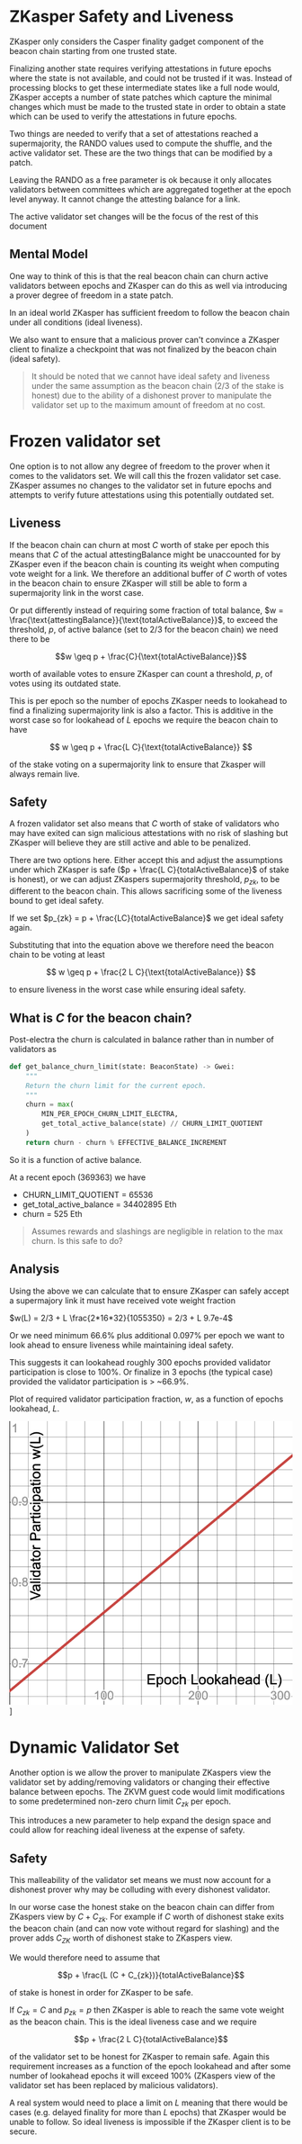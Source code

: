 # ZKasper Safety and Liveness

ZKasper only considers the Casper finality gadget component of the beacon chain starting from one trusted state.

Finalizing another state requires verifying attestations in future epochs where the state is not available, and could not be trusted if it was. Instead of processing blocks to get these intermediate states like a full node would, ZKasper accepts a number of state patches which capture the minimal changes which must be made to the trusted state in order to obtain a state which can be used to verify the attestations in future epochs.

Two things are needed to verify that a set of attestations reached a supermajority, the RANDO values used to compute the shuffle, and the active validator set. These are the two things that can be modified by a patch.

Leaving the RANDO as a free parameter is ok because it only allocates validators between committees which are aggregated together at the epoch level anyway. It cannot change the attesting balance for a link.

The active validator set changes will be the focus of the rest of this document

## Mental Model

One way to think of this is that the real beacon chain can churn active validators between epochs and ZKasper can do this as well via introducing a prover degree of freedom in a state patch.

In an ideal world ZKasper has sufficient freedom to follow the beacon chain under all conditions (ideal liveness).

We also want to ensure that a malicious prover can't convince a ZKasper client to finalize a checkpoint that was not finalized by the beacon chain (ideal safety).

> It should be noted that we cannot have ideal safety and liveness under the same assumption as the beacon chain ($2/3$ of the stake is honest) due to the ability of a dishonest prover to manipulate the validator set up to the maximum amount of freedom at no cost. 

# Frozen validator set

One option is to not allow any degree of freedom to the prover when it comes to the validators set. We will call this the frozen validator set case. ZKasper assumes no changes to the validator set in future epochs and attempts to verify future attestations using this potentially outdated set.

## Liveness

If the beacon chain can churn at most $C$ worth of stake per epoch this means that $C$ of the actual $\text{attestingBalance}$ might be unaccounted for by ZKasper even if the beacon chain is counting its weight when computing vote weight for a link. We therefore an additional buffer of $C$ worth of votes in the beacon chain to ensure ZKasper will still be able to form a supermajority link in the worst case.

Or put differently instead of requiring some fraction of total balance, $w = \frac{\text{attestingBalance}}{\text{totalActiveBalance}}$, to exceed the threshold, $p$, of active balance (set to $2/3$ for the beacon chain) we need there to be

$$w \geq p + \frac{C}{\text{totalActiveBalance}}$$

worth of available votes to ensure ZKasper can count a threshold, $p$, of votes using its outdated state.

This is per epoch so the number of epochs ZKasper needs to lookahead to find a finalizing supermajority link is also a factor. This is additive in the worst case so for lookahead of $L$ epochs we require the beacon chain to have 

$$
w \geq p + \frac{L C}{\text{totalActiveBalance}}
$$

of the stake voting on a supermajority link to ensure that Zkasper will always remain live.

## Safety

A frozen validator set also means that $C$ worth of stake of validators who may have exited can sign malicious attestations with no risk of slashing but ZKasper will believe they are still active and able to be penalized.

There are two options here. Either accept this and adjust the assumptions under which ZKasper is safe ($p + \frac{L C}{totalActiveBalance}$ of stake is honest), or we can adjust ZKaspers supermajority threshold, $p_{zk}$, to be different to the beacon chain. This allows sacrificing some of the liveness bound to get ideal safety.

If we set $p_{zk} = p + \frac{LC}{totalActiveBalance}$ we get ideal safety again.

Substituting that into the equation above we therefore need the beacon chain to be voting at least

$$
w \geq p + \frac{2 L C}{\text{totalActiveBalance}}
$$

to ensure liveness in the worst case while ensuring ideal safety.

## What is $C$ for the beacon chain?

Post-electra the churn is calculated in balance rather than in number of validators as

```python
def get_balance_churn_limit(state: BeaconState) -> Gwei:
    """
    Return the churn limit for the current epoch.
    """
    churn = max(
        MIN_PER_EPOCH_CHURN_LIMIT_ELECTRA,
        get_total_active_balance(state) // CHURN_LIMIT_QUOTIENT
    )
    return churn - churn % EFFECTIVE_BALANCE_INCREMENT
```

So it is a function of active balance.

At a recent epoch (369363) we have

- CHURN_LIMIT_QUOTIENT = 65536
- get_total_active_balance = 34402895 Eth
- churn = 525 Eth

> Assumes rewards and slashings are negligible in relation to the max churn. Is this safe to do?

## Analysis

Using the above we can calculate that to ensure ZKasper can safely accept a supermajory link it must have received vote weight fraction

$w(L) = 2/3 + L \frac{2*16*32}{1055350} = 2/3 + L 9.7e-4$

Or we need minimum 66.6% plus additional 0.097% per epoch we want to look ahead to ensure liveness while maintaining ideal safety.

This suggests it can lookahead roughly 300 epochs provided validator participation is close to 100%. Or finalize in 3 epochs (the typical case) provided the validator participation is > ~66.9%. 

Plot of required validator participation fraction, $w$, as a function of epochs lookahead, $L$.

![](./images/liveness-threshold-frozen.png)]

# Dynamic Validator Set

Another option is we allow the prover to manipulate ZKaspers view the validator set by adding/removing validators or changing their effective balance between epochs. The ZKVM guest code would limit modifications to some predetermined non-zero churn limit $C_{zk}$ per epoch.

This introduces a new parameter to help expand the design space and could allow for reaching ideal liveness at the expense of safety.

## Safety

This malleability of the validator set means we must now account for a dishonest prover why may be colluding with every dishonest validator.

In our worse case the honest stake on the beacon chain can differ from ZKaspers view by $C + C_{zk}$. For example if $C$ worth of dishonest stake exits the beacon chain (and can now vote without regard for slashing) and the prover adds $C_{ZK}$ worth of dishonest stake to ZKaspers view. 

We would therefore need to assume that 

$$p + \frac{L (C + C_{zk})}{totalActiveBalance}$$

of stake is honest in order for ZKasper to be safe.

If $C_{zk}=C$ and $p_{zk} = p$ then ZKasper is able to reach the same vote weight as the beacon chain. This is the ideal liveness case and we require

$$p + \frac{2 L C}{totalActiveBalance}$$

of the validator set to be honest for ZKasper to remain safe. Again this requirement increases as a function of the epoch lookahead and after some number of lookahead epochs it will exceed 100% (ZKaspers view of the validator set has been replaced by malicious validators).

A real system would need to place a limit on $L$ meaning that there would be cases (e.g. delayed finality for more than $L$ epochs) that ZKasper would be unable to follow. So ideal liveness is impossible if the ZKasper client is to be secure. 